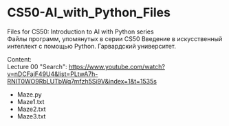 # CS50-AI_with_Python_Files  

Files for CS50: Introduction to AI with Python series  
Файлы программ, упомянутых в серии CS50 Введение в искусственный интеллект с помощью Python. 
Гарвардский университет.    

Content:  
Lecture 00 "Search": 
https://www.youtube.com/watch?v=nDCFajF49U4&list=PLtwA7h-RNIT0WO9RbLUTbWq7mfzh5Si9V&index=1&t=1535s  
- Maze.py 
- Maze1.txt
- Maze2.txt
- Maze3.txt


